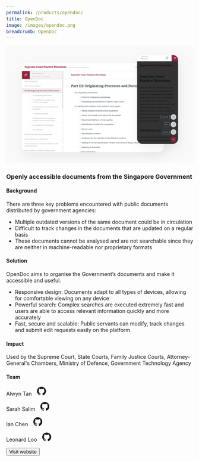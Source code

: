 ```yaml
---
permalink: /products/opendoc/
title: OpenDoc
image: /images/opendoc.png
breadcrumb: OpenDoc
---
```

![github](/images/opendoc.png)

### Openly accessible documents from the Singapore Government

#### Background 

There are three key problems encountered with public documents distributed by government agencies: 
* Multiple outdated versions of the same document could be in circulation 
* Difficult to track changes in the documents that are updated on a regular basis
* These documents cannot be analysed and are not searchable since they are neither in machine-readable nor proprietary formats


#### Solution

OpenDoc aims to organise the Government’s documents and make it accessible and useful. 
* Responsive design: Documents adapt to all types of devices, allowing for comfortable viewing on any device
* Powerful search: Complex searches are executed extremely fast and users are able to access relevant information quickly and more accurately
* Fast, secure and scalable: Public servants can modify, track changes and submit edit requests easily on the platform

#### Impact

Used by the Supreme Court, State Courts, Family Justice Courts, Attorney-General's Chambers, Ministry of Defence, Government Technology Agency

#### Team

Alwyn Tan <a href="https://github.com/LoneRifle" style="display: inline-block; width: 24px; height: 24px; margin-bottom: -5px; margin-left: 10px;">
    <img border="0" alt="Github account" src="/images/Github-Mark-32px.png">
</a>

Sarah Salim <a href="https://github.com/sarahsalim" style="display: inline-block; width: 24px; height: 24px; margin-bottom: -5px; margin-left: 10px;">
    <img border="0" alt="Github account" src="/images/Github-Mark-32px.png">
</a>

Ian Chen <a href="https://github.com/pregnantboy" style="display: inline-block; width: 24px; height: 24px; margin-bottom: -5px; margin-left: 10px;">
    <img border="0" alt="Github account" src="/images/Github-Mark-32px.png">
</a>

Leonard Loo <a href="https://github.com/leonardloo" style="display: inline-block; width: 24px; height: 24px; margin-bottom: -5px; margin-left: 10px;">
    <img border="0" alt="Github account" src="/images/Github-Mark-32px.png">
</a>


<a href="https://opendoc.gov.sg/" target="_blank">
    <button class="bp-button is-secondary is-medium has-text-white is-uppercase search-button">
        Visit website
    </button>
</a>